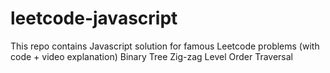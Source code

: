 # leetcode-javascript
This repo contains Javascript solution for famous Leetcode problems (with code + video explanation)
Binary Tree Zig-zag Level Order Traversal 
